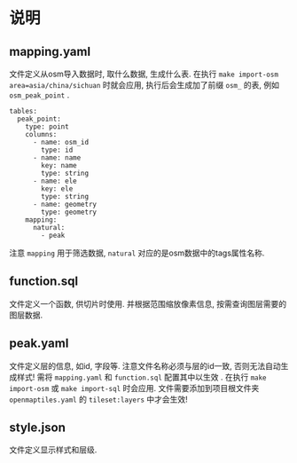 # 说明

## mapping.yaml

文件定义从osm导入数据时, 取什么数据, 生成什么表. 在执行 `make import-osm area=asia/china/sichuan` 时就会应用, 执行后会生成加了前缀 `osm_` 的表, 例如 `osm_peak_point` .

```
tables:
  peak_point:
    type: point
    columns:
      - name: osm_id
        type: id
      - name: name
        key: name
        type: string
      - name: ele
        key: ele
        type: string
      - name: geometry
        type: geometry
    mapping:
      natural:
        - peak
```

注意 `mapping` 用于筛选数据, `natural` 对应的是osm数据中的tags属性名称.

## function.sql

文件定义一个函数, 供切片时使用. 并根据范围缩放像素信息, 按需查询图层需要的图层数据.

## peak.yaml

文件定义层的信息, 如id, 字段等. 注意文件名称必须与层的id一致, 否则无法自动生成样式! 需将 `mapping.yaml` 和 `function.sql` 配置其中以生效 . 在执行 `make import-osm` 或 `make import-sql` 时会应用. 文件需要添加到项目根文件夹 `openmaptiles.yaml` 的 `tileset:layers` 中才会生效!

## style.json

文件定义显示样式和层级.
